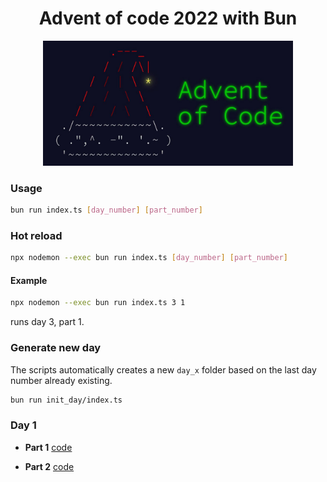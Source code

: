 <h1 align="center"> Advent of code 2022 with Bun </h1>

<p align="center">
  <img src="./assets/advent.jpeg" width="400" height="auto" />
</p>


### Usage

```bash
bun run index.ts [day_number] [part_number]
```

### Hot reload

```bash
npx nodemon --exec bun run index.ts [day_number] [part_number]
```

#### Example

```bash
npx nodemon --exec bun run index.ts 3 1
```

runs day 3, part 1.

### Generate new day

The scripts automatically creates a new `day_x` folder based on the last day number already existing.

```bash
bun run init_day/index.ts
```

### Day 1

- **Part 1** [code](src/day_01/part_1/aoc.ts)

- **Part 2** [code](./src/day_01/part_2/aoc.ts)


